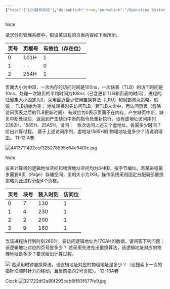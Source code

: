 ```yaml
---
{"tags":["LCU操作系统"],"dg-publish":true,"permalink":"/Operating System/LCU Operating System/专题七：分页存储与置换算法结合/","dgPassFrontmatter":true,"noteIcon":"","created":"2025-06-17T19:14:02.443+08:00","updated":"2025-06-21T09:44:54.999+08:00"}
---
```




> [!note]
> 请求分页管理系统中，假设某进程的页表内容如下表所示。 
> 
> | 页号 | 页框号  | 有效位（存在位） |
> | ------ | -------- | ------------ |
> | 0  | 101H | 1        |
> | 1  | --   | 0        |
> | 2  | 254H | 1        |
> 页面大小为4KB，一次内存的访问时间是100ns，一次快表（TLB）的访问时间是10ns，处理一次缺页的平均时间为108ns（已含更新TLB和页表的时间），进程的驻留集大小固定为2，采用最近最少使用置换算法（LRU）和局部淘汰策略。假设：
> TLB初始为空；
> 地址转换时先访问TLB，若TLB未命中，再访问页表（忽略访问页表之后的TLB更新时间）
> 有效位为0表示页面不在内存，产生缺页中断，缺页中断处理后，返回到产生缺页中断的指令处重新执行。设有虚地址访问序列2362H、1565H、25A5H，请问：  
> 依次访问上述三个虚地址，各需多少时间？给出计算过程。
> 基于上述访问序列，虚地址1565H的 物理地址是多少？请说明理由。
> 11-12 A卷

![4413711402eef325278595e64e94f0c.jpg](/img/user/accessory/4413711402eef325278595e64e94f0c.jpg)


> [!note]
> 设某计算机的逻辑地址空间和物理地址空间均为64KB，按字节编址。若某进程最多需要6页（Page）存储空间，页的大小为1KB。操作系统采用固定分配局部置换策略为此进程分配4个页框。
> 
> | 页号  | 块号  | 装入时刻 | 访问位 |
> | --- | --- | ---- | --- |
> | 0   | 7   | 130  | 1   |
> | 1   | 4   | 230  | 1   |
> | 2   | 2   | 200  | 1   |
> | 3   | 9   | 160  | 1   |
> 
> 当该进程执行到时刻260时，要访问逻辑地址为17CAH的数据，请问答下列问题：
> 该逻辑地址对应的页号是多少？
> 若采用先进先出置换算法，该逻辑地址对应的物理地址是多少？要求给出计算过程。
> 
> ![](file:///C:\Users\88407\AppData\Local\Temp\ksohtml31296\wps1.png)
> 若采用时钟置换算法，该逻辑地址对应的物理地址是多少？（设搜索下一页的指针沿顺时针方向移动，且当前指向2号页框）。
> 12-13A卷

Clock
![321722df2a80f293ceb6ff83f577fe9.jpg](/img/user/accessory/321722df2a80f293ceb6ff83f577fe9.jpg)

